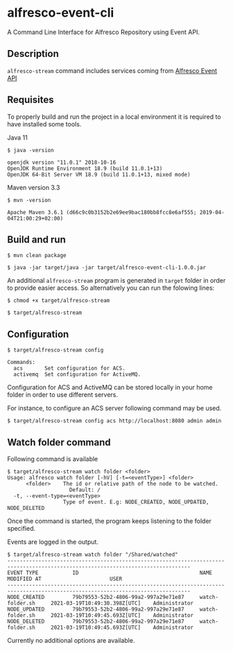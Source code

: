 # alfresco-event-cli
A Command Line Interface for Alfresco Repository using Event API.

## Description

`alfresco-stream` command includes services coming from [Alfresco Event API](https://github.com/Alfresco/alfresco-java-sdk/tree/develop/alfresco-java-event-api)

## Requisites

To properly build and run the project in a local environment it is required to have installed some tools.

Java 11
```
$ java -version

openjdk version "11.0.1" 2018-10-16
OpenJDK Runtime Environment 18.9 (build 11.0.1+13)
OpenJDK 64-Bit Server VM 18.9 (build 11.0.1+13, mixed mode)
```

Maven version 3.3

```
$ mvn -version

Apache Maven 3.6.1 (d66c9c0b3152b2e69ee9bac180bb8fcc8e6af555; 2019-04-04T21:00:29+02:00)
```

## Build and run

```
$ mvn clean package

$ java -jar target/java -jar target/alfresco-event-cli-1.0.0.jar
```

An additional `alfresco-stream` program is generated in `target` folder in order to provide easier access. So alternatively you can run the folowing lines:

```
$ chmod +x target/alfresco-stream

$ target/alfresco-stream
```

## Configuration

```
$ target/alfresco-stream config

Commands:
  acs       Set configuration for ACS.
  activemq  Set configuration for ActiveMQ.
```

Configuration for ACS and ActiveMQ can be stored locally in your home folder in order to use different servers.

For instance, to configure an ACS server following command may be used.

```
$ target/alfresco-stream config acs http://localhost:8080 admin admin
```

## Watch folder command

Following command is available

```
$ target/alfresco-stream watch folder <folder>
Usage: alfresco watch folder [-hV] [-t=<eventType>] <folder>
      <folder>    The id or relative path of the node to be watched.
                    Default: /
  -t, --event-type=<eventType>
                  Type of event. E.g: NODE_CREATED, NODE_UPDATED, NODE_DELETED
```

Once the command is started, the program keeps listening to the folder specified.

Events are logged in the output.

```
$ target/alfresco-stream watch folder "/Shared/watched"
---------------------------------------------------------------------------------------------------------------------------------
EVENT TYPE           ID                                       NAME                MODIFIED AT                      USER
---------------------------------------------------------------------------------------------------------------------------------
NODE_CREATED         79b79553-52b2-4806-99a2-997a29e71e87     watch-folder.sh     2021-03-19T10:49:30.398Z[UTC]    Administrator
NODE_UPDATED         79b79553-52b2-4806-99a2-997a29e71e87     watch-folder.sh     2021-03-19T10:49:45.693Z[UTC]    Administrator
NODE_DELETED         79b79553-52b2-4806-99a2-997a29e71e87     watch-folder.sh     2021-03-19T10:49:45.693Z[UTC]    Administrator
```

Currently no additional options are available.

